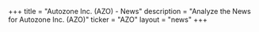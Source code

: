 +++
title = "Autozone Inc. (AZO) - News"
description = "Analyze the News for Autozone Inc. (AZO)"
ticker = "AZO"
layout = "news"
+++


